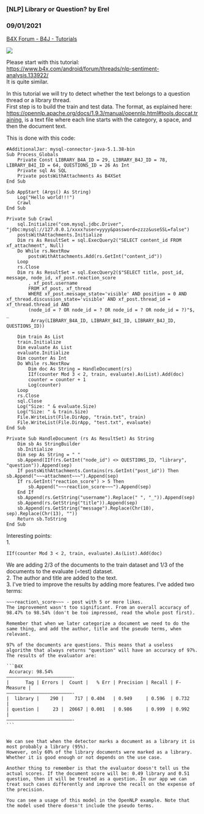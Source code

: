 ### [NLP] Library or Question? by Erel
### 09/01/2021
[B4X Forum - B4J - Tutorials](https://www.b4x.com/android/forum/threads/133923/)

![](https://www.b4x.com/android/forum/attachments/118582)  
  
Please start with this tutorial: <https://www.b4x.com/android/forum/threads/nlp-sentiment-analysis.133922/>  
It is quite similar.  
  
In this tutorial we will try to detect whether the text belongs to a question thread or a library thread.  
First step is to build the train and test data. The format, as explained here: <https://opennlp.apache.org/docs/1.9.3/manual/opennlp.html#tools.doccat.training>, is a text file where each line starts with the category, a space, and then the document text.  
  
This is done with this code:  

```B4X
#AdditionalJar: mysql-connector-java-5.1.38-bin  
Sub Process_Globals  
    Private Const LIBRARY_B4A_ID = 29, LIBRARY_B4J_ID = 78, LIBRARY_B4I_ID = 64, QUESTIONS_ID = 26 As Int  
    Private sql As SQL  
    Private postsWithAttachments As B4XSet  
End Sub  
  
Sub AppStart (Args() As String)  
    Log("Hello world!!!")  
    Crawl  
End Sub  
  
Private Sub Crawl  
    sql.Initialize("com.mysql.jdbc.Driver", "jdbc:mysql://127.0.0.1/xxxx?user=yyyy&password=zzzz&useSSL=false")  
    postsWithAttachments.Initialize  
    Dim rs As ResultSet = sql.ExecQuery2("SELECT content_id FROM xf_attachment", Null)  
    Do While rs.NextRow  
        postsWithAttachments.Add(rs.GetInt("content_id"))  
    Loop  
    rs.Close  
    Dim rs As ResultSet = sql.ExecQuery2($"SELECT title, post_id, message, node_id, xf_post.reaction_score  
        , xf_post.username  
        FROM xf_post, xf_thread  
        WHERE xf_post.message_state='visible' AND position = 0 AND xf_thread.discussion_state='visible' AND xf_post.thread_id = xf_thread.thread_id AND  
        (node_id = ? OR node_id = ? OR node_id = ? OR node_id = ?)"$, _  
         Array(LIBRARY_B4A_ID, LIBRARY_B4I_ID, LIBRARY_B4J_ID, QUESTIONS_ID))  
          
    Dim train As List  
    train.Initialize  
    Dim evaluate As List  
    evaluate.Initialize  
    Dim counter As Int  
    Do While rs.NextRow  
        Dim doc As String = HandleDocument(rs)  
        IIf(counter Mod 3 < 2, train, evaluate).As(List).Add(doc)  
        counter = counter + 1  
        Log(counter)  
    Loop  
    rs.Close  
    sql.Close  
    Log("Size: " & evaluate.Size)  
    Log("Size: " & train.Size)  
    File.WriteList(File.DirApp, "train.txt", train)  
    File.WriteList(File.DirApp, "test.txt", evaluate)  
End Sub  
  
Private Sub HandleDocument (rs As ResultSet) As String  
    Dim sb As StringBuilder  
    sb.Initialize  
    Dim sep As String = " "  
    sb.Append(IIf(rs.GetInt("node_id") <> QUESTIONS_ID, "library", "question")).Append(sep)  
    If postsWithAttachments.Contains(rs.GetInt("post_id")) Then sb.Append("~~~attachment~~~").Append(sep)  
    If rs.GetInt("reaction_score") > 5 Then  
        sb.Append("~~~reaction_score~~~").Append(sep)  
    End If  
    sb.Append(rs.GetString("username").Replace(" ", "_")).Append(sep)  
    sb.Append(rs.GetString("title")).Append(sep)  
    sb.Append(rs.GetString("message").Replace(Chr(10), sep).Replace(Chr(13), ""))  
    Return sb.ToString  
End Sub
```

  
  
Interesting points:  
1.  

```B4X
IIf(counter Mod 3 < 2, train, evaluate).As(List).Add(doc)
```

  
We are adding 2/3 of the documents to the train dataset and 1/3 of the documents to the evaluate (=test) dataset.  
2. The author and title are added to the text.  
3. I've tried to improve the results by adding more features. I've added two terms:  
 ~~~attachment~~~ - post with attachment.  
~~~reaction\_score~~~ - post with 5 or more likes.  
The improvement wasn't too significant. From an overall accuracy of 98.47% to 98.54% (don't be too impressed, read the whole post first).  
  
Remember that when we later categorize a document we need to do the same thing, and add the author, title and the pseudo terms, when relevant.  
  
97% of the documents are questions. This means that a useless algorithm that always returns "question" will have an accuracy of 97%.  
The results of the evaluator are:  

```B4X
  Accuracy: 98.54%  
————————————————————————-  
|      Tag | Errors |  Count |   % Err | Precision | Recall | F-Measure |  
————————————————————————-  
|  library |    290 |    717 | 0.404   | 0.949     | 0.596  | 0.732     |  
| question |     23 |  20667 | 0.001   | 0.986     | 0.999  | 0.992     |  
————————————————————————-
```

  
We can see that when the detector marks a document as a library it is most probably a library (95%).  
However, only 60% of the library documents were marked as a library.  
Whether it is good enough or not depends on the use case.  
  
Another thing to remember is that the evaluator doesn't tell us the actual scores. If the document score will be: 0.49 library and 0.51 question, then it will be treated as a question. In our app we can treat such cases differently and improve the recall on the expense of the precision.  
  
You can see a usage of this model in the OpenNLP example. Note that the model used there doesn't include the pseudo terms.